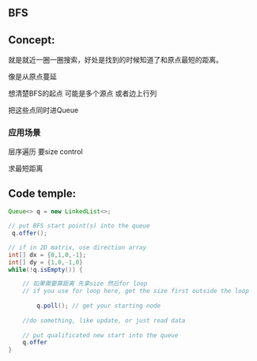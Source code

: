 ## BFS

## Concept:

就是就近一圈一圈搜索，好处是找到的时候知道了和原点最短的距离。

像是从原点蔓延



想清楚BFS的起点 可能是多个源点 或者边上行列

把这些点同时进Queue

### 应用场景

层序遍历 要size control

求最短距离

## Code temple:

```java
Queue<> q = new LinkedList<>;

// put BFS start point(s) into the queue
 q.offer();

// if in 2D matrix, use direction array
int[] dx = {0,1,0,-1};
int[] dy = {1,0,-1,0}
while(!q.isEmpty()) {

    // 如果需要算距离 先拿size 然后for loop
    // if you use for loop here, get the size first outside the loop
    
        q.poll(); // get your starting node
    
    //do something, like update, or just read data
    
    // put qualificated new start into the queue
    q.offer
}

```


